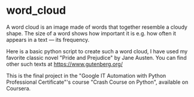 # word_cloud

A word cloud is an image made of words that together resemble a cloudy shape.
The size of a word shows how important it is e.g. how often it appears in a text — its frequency.

Here is a basic python script to create such a word cloud, I have used my favorite classic novel "Pride and Prejudice" by Jane Austen. You can find other such texts at https://www.gutenberg.org/

This is the final project in the "Google IT Automation with Python Professional Certificate"'s course "Crash Course on Python", 
available on Coursera.

